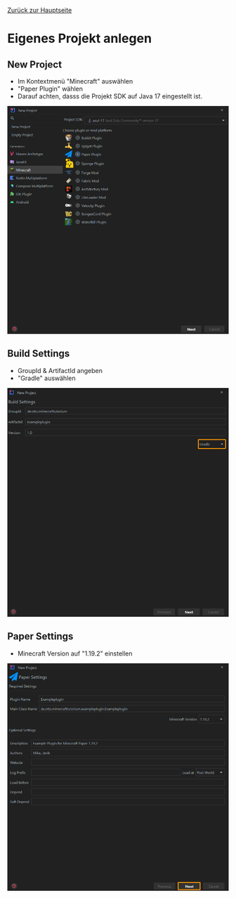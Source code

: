 [Zurück zur Hauptseite](../README.md)

# Eigenes Projekt anlegen

## New Project

- Im Kontextmenü "Minecraft" auswählen
- "Paper Plugin" wählen
- Darauf achten, dasss die Projekt SDK auf Java 17 eingestellt ist.

![Create paper plugin](../images/createPaperPlugin.png)

## Build Settings

- GroupId & ArtifactId angeben
- "Gradle" auswählen

![Build settings](../images/buildSettings.png)

## Paper Settings

- Minecraft Version auf "1.19.2" einstellen

![Paper settings](../images/paperSettings.png)